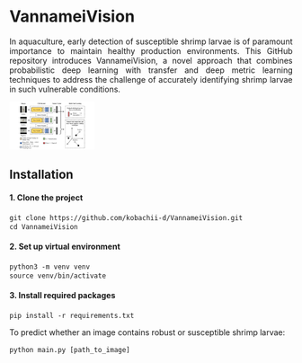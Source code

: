 <p align="justify">
    <h1>VannameiVision</h1>
</p>

<p align="justify">
In aquaculture, early detection of susceptible shrimp larvae is of paramount importance to maintain healthy production environments. This GitHub repository introduces VannameiVision, a novel approach that combines probabilistic deep learning with transfer and deep metric learning techniques to address the challenge of accurately identifying shrimp larvae in such vulnerable conditions.
</p>

<img src="architecture.jpg" alt="Architecture of VannameiVision Model" style="max-width:30%;">

<p align="justify">
    <h2>Installation</h1>
</p>

<p align="justify">
    <h4>1. Clone the project</h1>
</p>

```
git clone https://github.com/kobachii-d/VannameiVision.git
cd VannameiVision
```

<p align="justify">
    <h4>2. Set up virtual environment</h1>
</p>

```
python3 -m venv venv
source venv/bin/activate
```

<p align="justify">
    <h4>3. Install required packages</h1>
</p>

```
pip install -r requirements.txt
```

<p align="justify">
To predict whether an image contains robust or susceptible shrimp larvae:
</p>

```
python main.py [path_to_image]
```
